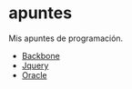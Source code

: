 # apuntes
Mis apuntes de programación.

* [Backbone](backbone.md)
* [Jquery](jquery.md)
* [Oracle](oracle.md)
